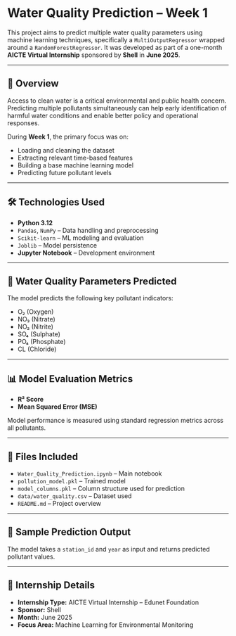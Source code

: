 # Water Quality Prediction – Week 1

This project aims to predict multiple water quality parameters using machine learning techniques, specifically a `MultiOutputRegressor` wrapped around a `RandomForestRegressor`. It was developed as part of a one-month **AICTE Virtual Internship** sponsored by **Shell** in **June 2025**.

---

## 📌 Overview

Access to clean water is a critical environmental and public health concern. Predicting multiple pollutants simultaneously can help early identification of harmful water conditions and enable better policy and operational responses.

During **Week 1**, the primary focus was on:
- Loading and cleaning the dataset
- Extracting relevant time-based features
- Building a base machine learning model
- Predicting future pollutant levels

---

## 🛠️ Technologies Used

- **Python 3.12**
- `Pandas`, `NumPy` – Data handling and preprocessing
- `Scikit-learn` – ML modeling and evaluation
- `Joblib` – Model persistence
- **Jupyter Notebook** – Development environment

---

## 🎯 Water Quality Parameters Predicted

The model predicts the following key pollutant indicators:
- O₂ (Oxygen)
- NO₃ (Nitrate)
- NO₂ (Nitrite)
- SO₄ (Sulphate)
- PO₄ (Phosphate)
- CL (Chloride)

---

## 📊 Model Evaluation Metrics

- **R² Score**
- **Mean Squared Error (MSE)**

Model performance is measured using standard regression metrics across all pollutants.

---

## 📁 Files Included

- `Water_Quality_Prediction.ipynb` – Main notebook
- `pollution_model.pkl` – Trained model
- `model_columns.pkl` – Column structure used for prediction
- `data/water_quality.csv` – Dataset used
- `README.md` – Project overview

---

## 🧪 Sample Prediction Output

The model takes a `station_id` and `year` as input and returns predicted pollutant values.

---

## 🧾 Internship Details

- **Internship Type:** AICTE Virtual Internship – Edunet Foundation
- **Sponsor:** Shell
- **Month:** June 2025
- **Focus Area:** Machine Learning for Environmental Monitoring



